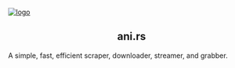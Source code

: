 [![logo](https://capsule-render.vercel.app/api?type=transparent&text=ani.rs&fontSize=50&desc=A%20simple,%20fast,%20efficient%20scraper,%20downloader,%20streamer,%20and%20grabber.&fontColor=005363&height=256&animation=twinkling)](https://github.com/h4rldev/ani.rs)

<h2 align="center"> ani.rs </h2>
<p> A simple, fast, efficient scraper, downloader, streamer, and grabber. </p>
